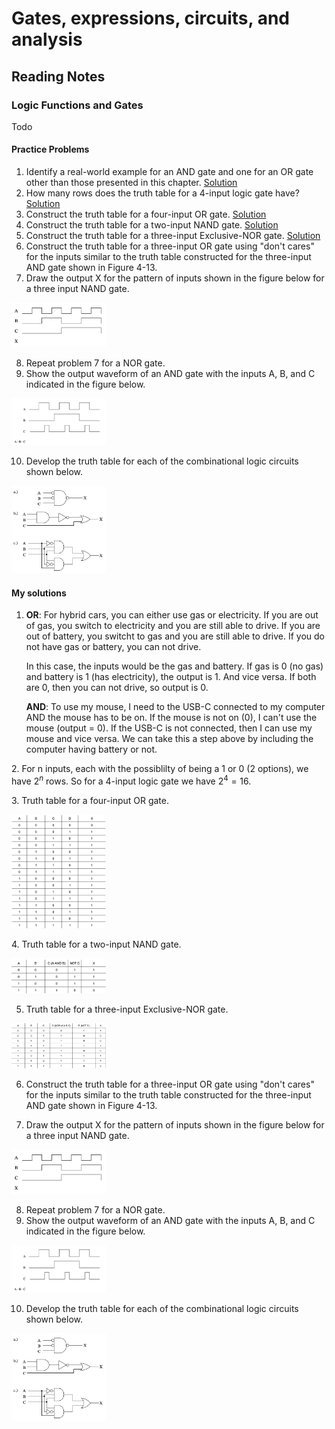 # Gates, expressions, circuits, and analysis

## Reading Notes

### Logic Functions and Gates
Todo

#### Practice Problems 
1. Identify a real-world example for an AND gate and one for an OR gate other than those presented in this chapter. [Solution](#solution1)
2. How many rows does the truth table for a 4-input logic gate have? [Solution](#solution2)
3. Construct the truth table for a four-input OR gate. [Solution](#solution3)
4. Construct the truth table for a two-input NAND gate. [Solution](#solution4)
5. Construct the truth table for a three-input Exclusive-NOR gate. [Solution](#solution5)
6. Construct the truth table for a three-input OR gate using "don't cares" for the inputs similar to the truth table constructed for the three-input AND gate shown in Figure 4-13.
7. Draw the output X for the pattern of inputs shown in the figure below for a three input NAND gate.

<img class="img-fluid" src="assets/quest-seven.png" alt="Image Description Here" style="width: 30%; height: auto;" />

8. Repeat problem 7 for a NOR gate.
9. Show the output waveform of an AND gate with the inputs A, B, and C indicated in the figure below.

<img class="img-fluid" src="assets/quest-nine.png" alt="Image Description Here" style="width: 30%; height: auto;" />

10. Develop the truth table for each of the combinational logic circuits shown below.

<img class="img-fluid" src="assets/quest-ten.png" alt="Image Description Here" style="width: 30%; height: auto;" />

#### My solutions 

<a id="solution1"></a>
1. **OR**: For hybrid cars, you can either use gas or electricity. If you are out of gas, you switch to electricity and you are still able to drive. If you are out of battery, you switcht to gas and you are still able to drive. If you do not have gas or battery, you can not drive. 

    In this case, the inputs would be the gas and battery. If gas is 0 (no gas) and battery is 1 (has electricity), the output is 1. And vice versa. If both are 0, then you can not drive, so output is 0. 

    **AND**: To use my mouse, I need to the USB-C connected to my computer AND the mouse has to be on. If the mouse is not on (0), I can't use the mouse (output = 0). If the USB-C is not connected, then I can use my mouse and vice versa. We can take this a step above by including the computer having battery or not. 

<a id="solution2"></a>
2. For n inputs, each with the possiblilty of being a 1 or 0 (2 options), we have $2^n$ rows. So for a 4-input logic gate we have $2^4 = 16$. 

<a id="solution3"></a>
3. Truth table for a four-input OR gate.

<img class="img-fluid" src="assets/quest-three.png" alt="Image Description Here" style="width: 30%; height: auto;" />

<a id="solution4"></a>
4. Truth table for a two-input NAND gate.

<img class="img-fluid" src="assets/quest-four.png" alt="Image Description Here" style="width: 30%; height: auto;" />

5. Truth table for a three-input Exclusive-NOR gate.

<img class="img-fluid" src="assets/quest-five.png" alt="Image Description Here" style="width: 30%; height: auto;" />


6. Construct the truth table for a three-input OR gate using "don't cares" for the inputs similar to the truth table constructed for the three-input AND gate shown in Figure 4-13.

7. Draw the output X for the pattern of inputs shown in the figure below for a three input NAND gate.

<img class="img-fluid" src="assets/quest-seven.png" alt="Image Description Here" style="width: 30%; height: auto;" />

8. Repeat problem 7 for a NOR gate.
9. Show the output waveform of an AND gate with the inputs A, B, and C indicated in the figure below.

<img class="img-fluid" src="assets/quest-nine.png" alt="Image Description Here" style="width: 30%; height: auto;" />

10. Develop the truth table for each of the combinational logic circuits shown below.

<img class="img-fluid" src="assets/quest-ten.png" alt="Image Description Here" style="width: 30%; height: auto;" />